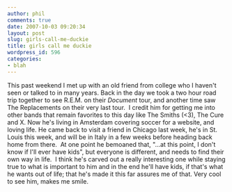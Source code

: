 ```yaml
---
author: phil
comments: true
date: 2007-10-03 09:20:34
layout: post
slug: girls-call-me-duckie
title: girls call me duckie
wordpress_id: 596
categories:
- blah
---
```


This past weekend I met up with an old friend from college who I haven't seen or talked to in many years. Back in the day we took a two hour road trip together to see R.E.M. on their _Document_ tour, and another time saw The Replacements on their very last tour.  I credit him for getting me into other bands that remain favorites to this day like The Smiths (<3), The Cure and X. Now he's living in Amsterdam covering soccer for a website, and loving life. He came back to visit a friend in Chicago last week, he's in St. Louis this week, and will be in Italy in a few weeks before heading back home from there.  At one point he bemoaned that, "...at this point, I don't know if I'll ever have kids", but everyone is different, and needs to find their own way in life.  I think he's carved out a really interesting one while staying true to what is important to him and in the end he'll have kids, if that's what he wants out of life; that he's made it this far assures me of that. Very cool to see him, makes me smile.

